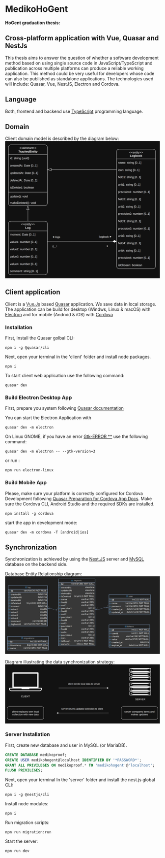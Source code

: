 # MedikoHoGent
**HoGent graduation thesis:**
## Cross-platform application with Vue, Quasar and NestJs

This thesis aims to answer the question of whether a software development method based on using single source code in JavaScript/TypeScript and publication across multiple platforms can produce a reliable working application. This method could be very useful for developers whose code can also be published as standalone applications. The technologies used will include: Quasar, Vue, NestJS, Electron and Cordova.

## Language
Both, frontend and backend use [TypeScript](https://www.typescriptlang.org/) programming language.

## Domain
Client domain model is described by the diagram below:
![Client Domain Model Diagram](./doc/img/client-dmd.webp "domain model diagram")

## Client application
Client is a [Vue.Js](https://vuejs.org/) based [Quasar](https://quasar.dev) application. We save data in local storage.
The application can be build for desktop (Windws, Linux & macOS) with [Electron](https://www.electronjs.org/) and for mobile (Android & iOS) with [Cordova](https://cordova.apache.org/)

### Installation
First, Install the Quasar golbal CLI:
```shell
npm i -g @quasar/cli
``` 

Next, open your terminal in the 'client' folder and install node packages.
```shell
npm i
```

To start client web application use the following command:
```shell
quasar dev
```

### Build Electron Desktop App
First, prepare you system following [Quasar documentation](https://quasar.dev/quasar-cli-vite/developing-electron-apps/introduction)

You can start the Electron Application with
```shell
quasar dev -m electron
```

On Linux GNOME, if you have an error [Gtk-ERROR **](https://www.electronjs.org/blog/electron-36-0#behavior-changed-gtk-4-is-the-default-when-running-on-gnome) use the following command:

```shell
quasar dev -m electron -- --gtk-version=3
```
or run :
```shell
npm run electron-linux
```


### Build Mobile App
Please, make sure your platform is correctly configured for Cordova Development following [Quasar Preparation for Cordova App Docs](https://quasar.dev/quasar-cli-vite/developing-cordova-apps/preparation). Make sure the Cordova CLI, Android Studio and the required SDKs are installed.

```shell
npm install -g cordova
```

start the app in development mode:
```shell
quasar dev -m cordova -T [android|ios]
```


## Synchronization
Synchronization is achieved by using the [Nest.JS](https://nestjs.com/) server and [MySQL](https://www.mysql.com/) database on the backend side.

Database Entity Relationship diagram:
![db-diagram](./doc/img/db-diagram.webp "DB Entity Relationship diagram")


Diagram illustrating the data synchronization strategy:
![sync-diagram](./doc/img/sync-diagram.png)

### Server Installation
First, create new database and user in MySQL (or MariaDB).
```sql
CREATE DATABASE medikoproof;
CREATE USER medikohogent@localhost IDENTIFIED BY '*PASSWORD*';
GRANT ALL PRIVILEGES ON medikoproof.* TO 'medikohogent'@'localhost';
FLUSH PRIVILEGES;
```

Next, open your terminal In the 'server' folder and install the nest.js global CLI:
```shell
npm i -g @nestjs/cli
```
Install node modules:
```shell
npm i
```

Run migration scripts:
```shell
npm run migration:run
```

Start the server:
```shell
npm run dev
```



